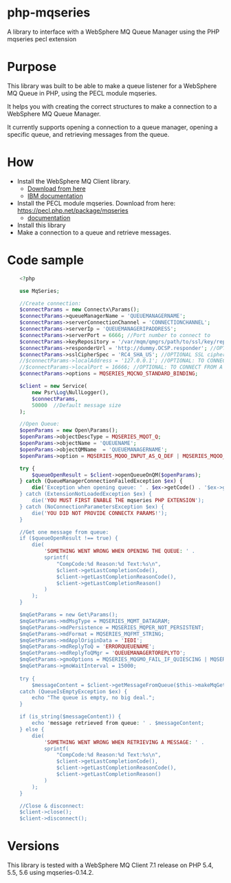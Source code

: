 # php-mqseries
A library to interface with a WebSphere MQ Queue Manager using the PHP mqseries pecl extension

# Purpose

This library was built to be able to make a queue listener for a WebSphere MQ Queue in PHP, using the PECL module mqseries.

It helps you with creating the correct structures to make a connection to a WebSphere MQ Queue Manager. 

It currently supports opening a connection to a queue manager, opening a specific queue, and retrieving messages from the queue.

# How

- Install the WebSphere MQ Client library. 
  - [Download from here](http://www-01.ibm.com/software/integration/wmq/clients/ "Download from here") 
  - [IBM documentation](http://www-01.ibm.com/support/knowledgecenter/SSFKSJ_7.1.0/com.ibm.mq.doc/zi00110_.htm "IBM Documentation")
- Install the PECL module mqseries. Download from here: https://pecl.php.net/package/mqseries
  - [documentation](http://www.php.net/mqseries) 
- Install this library
- Make a connection to a queue and retrieve messages.

# Code sample

```php	
	<?php

	use MqSeries;

	//Create connection:
    $connectParams = new Connectx\Params();
	$connectParams->queueManagerName = 'QUEUEMANAGERNAME';
	$connectParams->serverConnectionChannel = 'CONNECTIONCHANNEL';
	$connectParams->serverIp = 'QUEUEMANAGERIPADDRESS';
	$connectParams->serverPort = 6666; //Port number to connect to
	$connectParams->keyRepository = '/var/mqm/qmgrs/path/to/ssl/key/repository/'; //OPTIONAL SSL KEY REPO IF SSL IS USED
	$connectParams->responderUrl = 'http://dummy.OCSP.responder'; //OPTIONAL OCSP Responder
	$connectParams->sslCipherSpec = 'RC4_SHA_US'; //OPTIONAL SSL cipher spec
	//$connectParams->localAddress = '127.0.0.1'; //OPTIONAL: TO CONNECT FROM A SPECIFIC LOCAL NETWORK INTERFACE.
	//$connectParams->localPort = 16666; //OPTIONAL: TO CONNECT FROM A SPECIFIC LOCAL PORT
	$connectParams->options = MQSERIES_MQCNO_STANDARD_BINDING;

	$client = new Service(
		new Psr\Log\NullLogger(),
		$connectParams,
		50000  //Default message size
	);

	//Open Queue:
	$openParams = new Open\Params(); 
	$openParams->objectDescType = MQSERIES_MQOT_Q;
	$openParams->objectName = 'QUEUENAME';
	$openParams->objectQMName  = 'QUEUEMANAGERNAME';
	$openParams->option = MQSERIES_MQOO_INPUT_AS_Q_DEF | MQSERIES_MQOO_FAIL_IF_QUIESCING;

	try {
		$queueOpenResult = $client->openQueueOnQM($openParams);
	} catch (QueueManagerConnectionFailedException $ex) {
		die('Exception when opening queue: ' . $ex->getCode() . '$ex->getMessage());
	} catch (ExtensionNotLoadedException $ex) {
		die('YOU MUST FIRST ENABLE THE mqseries PHP EXTENSION');
	} catch (NoConnectionParametersException $ex) {
		die('YOU DID NOT PROVIDE CONNECTX PARAMS!');
	} 

	//Get one message from queue:
	if ($queueOpenResult !== true) {
		die(
			'SOMETHING WENT WRONG WHEN OPENING THE QUEUE: ' . 
			sprintf(
				"CompCode:%d Reason:%d Text:%s\n",
				$client->getLastCompletionCode(), 
				$client->getLastCompletionReasonCode(), 
				$client->getLastCompletionReason()
			)
		);
	}

	$mqGetParams = new Get\Params(); 
	$mqGetParams->mdMsgType = MQSERIES_MQMT_DATAGRAM;
	$mqGetParams->mdPersistence = MQSERIES_MQPER_NOT_PERSISTENT;
	$mqGetParams->mdFormat = MQSERIES_MQFMT_STRING;
	$mqGetParams->mdApplOriginData = 'IEDI';
	$mqGetParams->mdReplyToQ = 'ERRORQUEUENAME';
	$mqGetParams->mdReplyToQMgr = 'QUEUEMANAGERTOREPLYTO';
	$mqGetParams->gmoOptions = MQSERIES_MQGMO_FAIL_IF_QUIESCING | MQSERIES_MQGMO_WAIT | MQSERIES_MQGMO_CONVERT;
	$mqGetParams->gmoWaitInterval = 15000;
	
	try {
		$messageContent = $client->getMessageFromQueue($this->makeMqGetMessageFromQParams());
	catch (QueueIsEmptyException $ex) {
		echo "The queue is empty, no big deal.";
	}

	if (is_string($messageContent)) {
		echo 'message retrieved from queue: ' . $messageContent;
	} else {
		die(
			'SOMETHING WENT WRONG WHEN RETRIEVING A MESSAGE: ' . 
			sprintf(
				"CompCode:%d Reason:%d Text:%s\n",
				$client->getLastCompletionCode(), 
				$client->getLastCompletionReasonCode(), 
				$client->getLastCompletionReason()
			)
		);
	}

	//Close & disconnect:
	$client->close();
    $client->disconnect();

```

# Versions

This library is tested with a WebSphere MQ Client 7.1 release on PHP 5.4, 5.5, 5.6 using mqseries-0.14.2.